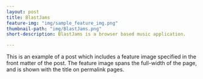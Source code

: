 ```yaml
---
layout: post
title: BlastJams
feature-img: "img/sample_feature_img.png"
thumbnail-path: "img/BlastJams.png"
short-description: BlastJams is a browser based music application.

---
```

This is an example of a post which includes a feature image specified in the front matter of the post. The feature image spans the full-width of the page, and is shown with the title on permalink pages.
